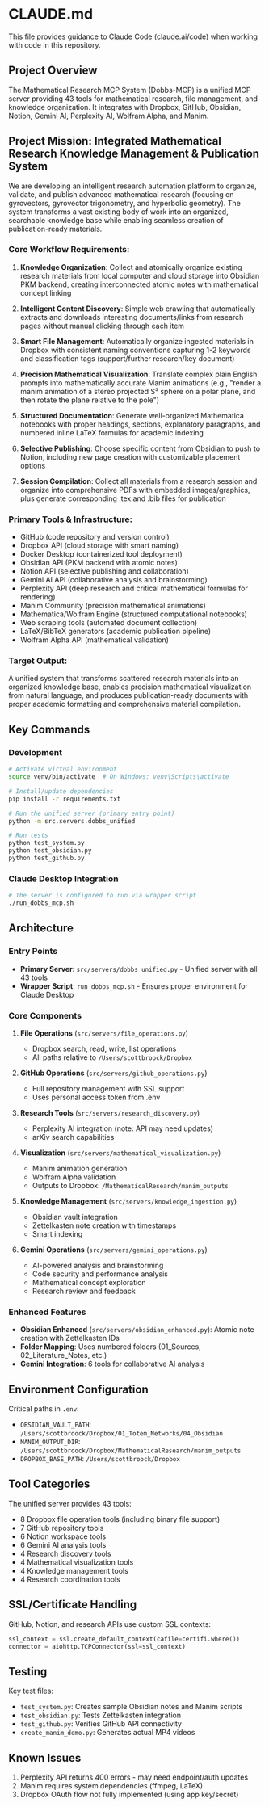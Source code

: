 # CLAUDE.md

This file provides guidance to Claude Code (claude.ai/code) when working with code in this repository.

## Project Overview

The Mathematical Research MCP System (Dobbs-MCP) is a unified MCP server providing 43 tools for mathematical research, file management, and knowledge organization. It integrates with Dropbox, GitHub, Obsidian, Notion, Gemini AI, Perplexity AI, Wolfram Alpha, and Manim.

## Project Mission: Integrated Mathematical Research Knowledge Management & Publication System

We are developing an intelligent research automation platform to organize, validate, and publish advanced mathematical research (focusing on gyrovectors, gyrovector trigonometry, and hyperbolic geometry). The system transforms a vast existing body of work into an organized, searchable knowledge base while enabling seamless creation of publication-ready materials.

### Core Workflow Requirements:

1. **Knowledge Organization**: Collect and atomically organize existing research materials from local computer and cloud storage into Obsidian PKM backend, creating interconnected atomic notes with mathematical concept linking

2. **Intelligent Content Discovery**: Simple web crawling that automatically extracts and downloads interesting documents/links from research pages without manual clicking through each item

3. **Smart File Management**: Automatically organize ingested materials in Dropbox with consistent naming conventions capturing 1-2 keywords and classification tags (support/further research/key document)

4. **Precision Mathematical Visualization**: Translate complex plain English prompts into mathematically accurate Manim animations (e.g., "render a manim animation of a stereo projected S³ sphere on a polar plane, and then rotate the plane relative to the pole")

5. **Structured Documentation**: Generate well-organized Mathematica notebooks with proper headings, sections, explanatory paragraphs, and numbered inline LaTeX formulas for academic indexing

6. **Selective Publishing**: Choose specific content from Obsidian to push to Notion, including new page creation with customizable placement options

7. **Session Compilation**: Collect all materials from a research session and organize into comprehensive PDFs with embedded images/graphics, plus generate corresponding .tex and .bib files for publication

### Primary Tools & Infrastructure:
- GitHub (code repository and version control)
- Dropbox API (cloud storage with smart naming)
- Docker Desktop (containerized tool deployment)
- Obsidian API (PKM backend with atomic notes)
- Notion API (selective publishing and collaboration)
- Gemini AI API (collaborative analysis and brainstorming)
- Perplexity API (deep research and critical mathematical formulas for rendering)
- Manim Community (precision mathematical animations)
- Mathematica/Wolfram Engine (structured computational notebooks)
- Web scraping tools (automated document collection)
- LaTeX/BibTeX generators (academic publication pipeline)
- Wolfram Alpha API (mathematical validation)

### Target Output: 
A unified system that transforms scattered research materials into an organized knowledge base, enables precision mathematical visualization from natural language, and produces publication-ready documents with proper academic formatting and comprehensive material compilation.

## Key Commands

### Development
```bash
# Activate virtual environment
source venv/bin/activate  # On Windows: venv\Scripts\activate

# Install/update dependencies
pip install -r requirements.txt

# Run the unified server (primary entry point)
python -m src.servers.dobbs_unified

# Run tests
python test_system.py
python test_obsidian.py
python test_github.py
```

### Claude Desktop Integration
```bash
# The server is configured to run via wrapper script
./run_dobbs_mcp.sh
```

## Architecture

### Entry Points
- **Primary Server**: `src/servers/dobbs_unified.py` - Unified server with all 43 tools
- **Wrapper Script**: `run_dobbs_mcp.sh` - Ensures proper environment for Claude Desktop

### Core Components
1. **File Operations** (`src/servers/file_operations.py`)
   - Dropbox search, read, write, list operations
   - All paths relative to `/Users/scottbroock/Dropbox`

2. **GitHub Operations** (`src/servers/github_operations.py`)
   - Full repository management with SSL support
   - Uses personal access token from .env

3. **Research Tools** (`src/servers/research_discovery.py`)
   - Perplexity AI integration (note: API may need updates)
   - arXiv search capabilities

4. **Visualization** (`src/servers/mathematical_visualization.py`)
   - Manim animation generation
   - Wolfram Alpha validation
   - Outputs to Dropbox: `/MathematicalResearch/manim_outputs`

5. **Knowledge Management** (`src/servers/knowledge_ingestion.py`)
   - Obsidian vault integration
   - Zettelkasten note creation with timestamps
   - Smart indexing

6. **Gemini Operations** (`src/servers/gemini_operations.py`)
   - AI-powered analysis and brainstorming
   - Code security and performance analysis
   - Mathematical concept exploration
   - Research review and feedback

### Enhanced Features
- **Obsidian Enhanced** (`src/servers/obsidian_enhanced.py`): Atomic note creation with Zettelkasten IDs
- **Folder Mapping**: Uses numbered folders (01_Sources, 02_Literature_Notes, etc.)
- **Gemini Integration**: 6 tools for collaborative AI analysis

## Environment Configuration

Critical paths in `.env`:
- `OBSIDIAN_VAULT_PATH`: `/Users/scottbroock/Dropbox/01_Totem_Networks/04_Obsidian`
- `MANIM_OUTPUT_DIR`: `/Users/scottbroock/Dropbox/MathematicalResearch/manim_outputs`
- `DROPBOX_BASE_PATH`: `/Users/scottbroock/Dropbox`

## Tool Categories

The unified server provides 43 tools:
- 8 Dropbox file operation tools (including binary file support)
- 7 GitHub repository tools
- 6 Notion workspace tools
- 6 Gemini AI analysis tools
- 4 Research discovery tools
- 4 Mathematical visualization tools
- 4 Knowledge management tools
- 4 Research coordination tools

## SSL/Certificate Handling

GitHub, Notion, and research APIs use custom SSL contexts:
```python
ssl_context = ssl.create_default_context(cafile=certifi.where())
connector = aiohttp.TCPConnector(ssl=ssl_context)
```

## Testing

Key test files:
- `test_system.py`: Creates sample Obsidian notes and Manim scripts
- `test_obsidian.py`: Tests Zettelkasten integration
- `test_github.py`: Verifies GitHub API connectivity
- `create_manim_demo.py`: Generates actual MP4 videos

## Known Issues

1. Perplexity API returns 400 errors - may need endpoint/auth updates
2. Manim requires system dependencies (ffmpeg, LaTeX)
3. Dropbox OAuth flow not fully implemented (using app key/secret)